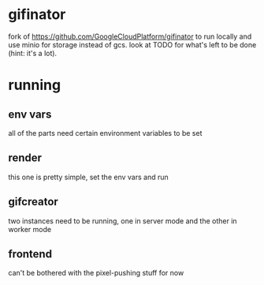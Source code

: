 # gifinator

fork of https://github.com/GoogleCloudPlatform/gifinator to run locally and use minio for storage instead of gcs.
look at TODO for what's left to be done (hint: it's a lot).

# running

## env vars
all of the parts need certain environment variables to be set

## render
this one is pretty simple, set the env vars and run

## gifcreator
two instances need to be running, one in server mode and the other in worker mode

## frontend
can't be bothered with the pixel-pushing stuff for now
